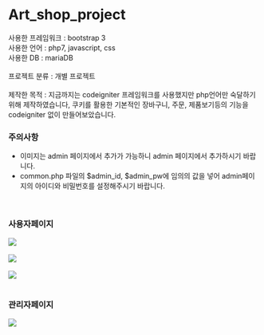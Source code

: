 # Art_shop_project

사용한 프레임워크 : bootstrap 3<br>
사용한 언어 : php7, javascript, css<br>
사용한 DB : mariaDB<br>
<br>
프로젝트 분류 : 개별 프로젝트<br>
<br>
제작한 목적 : 지금까지는 codeigniter 프레임워크를 사용했지만 php언어만 숙달하기위해 제작하였습니다, 쿠키를 활용한 기본적인 장바구니, 주문, 제품보기등의 기능을 codeigniter 없이 만들어보았습니다.
<br>

### 주의사항
<ul>
  <li>이미지는 admin 페이지에서 추가가 가능하니 admin 페이지에서 추가하시기 바랍니다.</li>
  <li>common.php 파일의 $admin_id, $admin_pw에 임의의 값을 넣어 admin페이지의 아이디와 비밀번호를 설정해주시기 바랍니다.</li>
</ul>
<br>

### 사용자페이지
<kbd>
  <img src="https://user-images.githubusercontent.com/74585673/155821940-51dbbf26-d2d4-4de9-a3b4-bf2613ba28e2.PNG">
</kbd>
<br><br>
<kbd>
  <img src="https://user-images.githubusercontent.com/74585673/155821933-d74f6f12-870a-40cf-8fd5-58561827d67c.PNG">
</kbd>
<br><br>
<kbd>
  <img src="https://user-images.githubusercontent.com/74585673/155821944-839606e3-a023-4046-ac6d-645022cbe9a3.PNG">
</kbd>
<br><br>

### 관리자페이지
<kbd>
  <img src="https://user-images.githubusercontent.com/74585673/155822120-38f167cd-0653-43a4-ae7d-5341b4711f7a.PNG">
</kbd>
<br><br>
